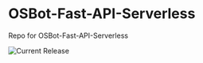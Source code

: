 # OSBot-Fast-API-Serverless
Repo for OSBot-Fast-API-Serverless

![Current Release](https://img.shields.io/badge/release-v1.8.1-blue)
